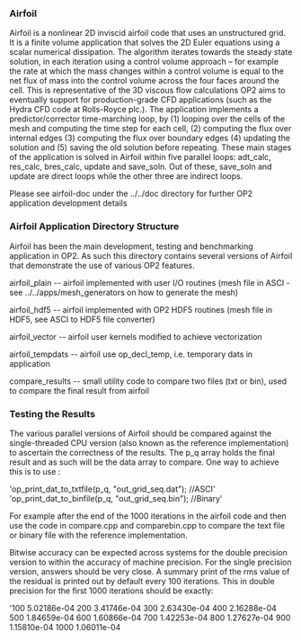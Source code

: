 ### Airfoil

Airfoil is a nonlinear 2D inviscid airfoil code that uses an unstructured grid. It is a finite volume application that
solves the 2D Euler equations using a scalar numerical dissipation. The algorithm iterates towards the steady state
solution, in each iteration using a control volume approach – for example the rate at which the mass changes within a
control volume is equal to the net flux of mass into the control volume across the four faces around the cell. This is
representative of the 3D viscous flow calculations OP2 aims to eventually support for production-grade CFD applications
(such as the Hydra CFD code at Rolls-Royce plc.). The application implements a predictor/corrector time-marching
loop, by (1) looping over the cells of the mesh and computing the time step for each cell, (2) computing the flux over
internal edges (3) computing the flux over boundary edges (4) updating the solution and (5) saving the old solution
before repeating. These main stages of the application is solved in Airfoil within five parallel loops: adt_calc,
res_calc, bres_calc, update and save_soln. Out of these, save_soln and update are direct loops while the other three are
indirect loops.

Please see airfoil-doc under the ../../doc directory for further OP2 application development details

### Airfoil Application Directory Structure

Airfoil has been the main development, testing and benchmarking application in OP2. As such this directory contains
several versions of Airfoil that demonstrate the use of various OP2 features.

airfoil_plain -- airfoil implemented with user I/O routines (mesh file in ASCI - see ../../apps/mesh_generators
on how to generate the mesh)

airfoil_hdf5 -- airfoil implemented with OP2 HDF5 routines (mesh file in HDF5, see ASCI to HDF5 file converter)

airfoil_vector -- airfoil user kernels modified to achieve vectorization

airfoil_tempdats -- airfoil use op_decl_temp, i.e. temporary dats in application

compare_results -- small utility code to compare two files (txt or bin), used to compare the final result from airfoil

### Testing the Results

The various parallel versions of Airfoil should be compared against the single-threaded CPU version (also known as the
reference implementation) to ascertain the correctness of the results. The p_q array holds the final result and as such
will be the data array to compare. One way to achieve this is to use :

  'op_print_dat_to_txtfile(p_q, "out_grid_seq.dat"); //ASCI'
  'op_print_dat_to_binfile(p_q, "out_grid_seq.bin"); //Binary'

For example after the end of the 1000 iterations in the airfoil code and then use the code in compare.cpp and
comparebin.cpp to compare the text file or binary file with the reference implementation.

Bitwise accuracy can be expected across systems for the double precision version to within the accuracy of machine
precision. For the single precision version, answers should be very close. A summary print of the rms value of the
residual is printed out by default every 100 iterations. This in double precision for the first 1000 iterations should
be exactly:

'100  5.02186e-04
200  3.41746e-04
300  2.63430e-04
400  2.16288e-04
500  1.84659e-04
600  1.60866e-04
700  1.42253e-04
800  1.27627e-04
900  1.15810e-04
1000  1.06011e-04

